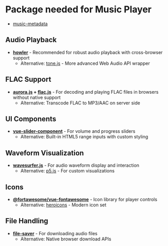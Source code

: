# **Package needed for Music Player**

- [music-metadata](https://www.npmjs.com/package/music-metadata)

## Audio Playback

- **[howler](https://www.npmjs.com/package/howler)** - Recommended for robust audio playback with cross-browser support
  - Alternative: [tone.js](https://www.npmjs.com/package/tone.js) - More advanced Web Audio API wrapper

## FLAC Support

- **[aurora.js](https://www.npmjs.com/package/aurora.js) + [flac.js](https://www.npmjs.com/package/flac.js)** - For decoding and playing FLAC files in browsers without native support
  - Alternative: Transcode FLAC to MP3/AAC on server side

## UI Components

- **[vue-slider-component](https://www.npmjs.com/package/vue-slider-component)** - For volume and progress sliders
  - Alternative: Built-in HTML5 range inputs with custom styling

## Waveform Visualization

- **[wavesurfer.js](https://www.npmjs.com/package/wavesurfer.js)** - For audio waveform display and interaction
  - Alternative: [p5.js](https://www.npmjs.com/package/p5.js) - For custom visualizations

## Icons

- **[@fortawesome/vue-fontawesome](https://www.npmjs.com/package/@fortawesome/vue-fontawesome)** - Icon library for player controls
  - Alternative: [heroicons](https://www.npmjs.com/package/@heroicons/vue) - Modern icon set

## File Handling

- **[file-saver](https://www.npmjs.com/package/file-saver)** - For downloading audio files
  - Alternative: Native browser download APIs
